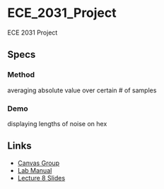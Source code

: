 # ECE_2031_Project
ECE 2031 Project

## Specs
### Method
averaging absolute value over certain # of samples
### Demo
displaying lengths of noise on hex

## Links
- [Canvas Group](https://gatech.instructure.com/groups/313984)
- [Lab Manual](https://powersof2.gatech.edu/cas/labmanual/manual.php)
- [Lecture 8 Slides](https://gatech.instructure.com/courses/336572/files/42418725?wrap=1)
